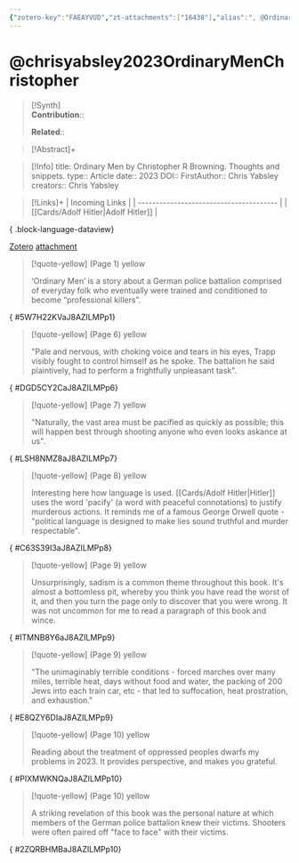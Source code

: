 ```yaml
---
{"zotero-key":"FAEAYVUD","zt-attachments":["16438"],"alias":", @Ordinary Men by Christopher R Browning. Thoughts and snippets.","keywords":[],"FirstAuthor":"[[ Chris Yabsley]]","tags":["source/article"],"dg-publish":true,"permalink":"/sources/articles/chrisyabsley2023-ordinary-men-christopher/","dgPassFrontmatter":true}
---
```


# @chrisyabsley2023OrdinaryMenChristopher

>[!Synth]  
>**Contribution**::  
>  
>**Related**:: 
>  

> [!Abstract]+
> 

> [!Info]
> title: Ordinary Men by Christopher R Browning. Thoughts and snippets.
> type:: Article 
> date:: 2023
> DOI:: 
> FirstAuthor:: Chris Yabsley
> creators:: Chris Yabsley

> [!Links]+
>  | Incoming Links                          |
> | --------------------------------------- |
> | [[Cards/Adolf Hitler\|Adolf Hitler]] |
> 
{ .block-language-dataview}


[Zotero](zotero://select/library/items/FAEAYVUD) [attachment](<file:///Users/nathanmaxwell/Zotero/storage/J8AZILMP/Chris%20Yabsley%20-%202023%20-%20Ordinary%20Men%20by%20Christopher%20R%20Browning.%20Thoughts%20and%20snippets..pdf>)

> [!quote-yellow] (Page 1) yellow
> 
> ‘Ordinary Men’ is a story about a German police battalion comprised of everyday folk who eventually were trained and conditioned to become “professional killers”.
>
{ #5W7H22KVaJ8AZILMPp1}


> [!quote-yellow] (Page 6) yellow
> 
> "Pale and nervous, with choking voice and tears in his eyes, Trapp visibly fought to control himself as he spoke. The battalion he said plaintively, had to perform a frightfully unpleasant task".
>
{ #DGD5CY2CaJ8AZILMPp6}


> [!quote-yellow] (Page 7) yellow
> 
> "Naturally, the vast area must be pacified as quickly as possible; this will happen best through shooting anyone who even looks askance at us".
>
{ #LSH8NMZ8aJ8AZILMPp7}


> [!quote-yellow] (Page 8) yellow
> 
> Interesting here how language is used. [[Cards/Adolf Hitler\|Hitler]] uses the word 'pacify' (a word with peaceful connotations) to justify murderous actions. It reminds me of a famous George Orwell quote - "political language is designed to make lies sound truthful and murder respectable".
>
{ #C63S39I3aJ8AZILMPp8}


> [!quote-yellow] (Page 9) yellow
> 
> Unsurprisingly, sadism is a common theme throughout this book. It's almost a bottomless pit, whereby you think you have read the worst of it, and then you turn the page only to discover that you were wrong. It was not uncommon for me to read a paragraph of this book and wince.
>
{ #ITMNB8Y6aJ8AZILMPp9}


> [!quote-yellow] (Page 9) yellow
> 
> "The unimaginably terrible conditions - forced marches over many miles, terrible heat, days without food and water, the packing of 200 Jews into each train car, etc - that led to suffocation, heat prostration, and exhaustion."
>
{ #E8QZY6DIaJ8AZILMPp9}


> [!quote-yellow] (Page 10) yellow
> 
> Reading about the treatment of oppressed peoples dwarfs my problems in 2023. It provides perspective, and makes you grateful.
>
{ #PIXMWKNQaJ8AZILMPp10}


> [!quote-yellow] (Page 10) yellow
> 
> A striking revelation of this book was the personal nature at which members of the German police battalion knew their victims. Shooters were often paired off "face to face" with their victims.
>
{ #2ZQRBHMBaJ8AZILMPp10}

